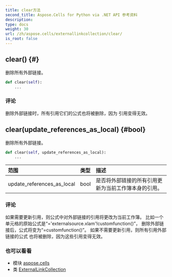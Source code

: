 ```yaml
---
title: clear方法
second_title: Aspose.Cells for Python via .NET API 参考资料
description:
type: docs
weight: 30
url: /zh/aspose.cells/externallinkcollection/clear/
is_root: false
---
```

##  clear() {#}
删除所有外部链接。



```python
def clear(self):
    ...
```


### 评论

删除外部链接时，所有引用它们的公式也将被删除，因为
引用变得无效。

##  clear(update_references_as_local) {#bool}
删除所有外部链接。



```python
def clear(self, update_references_as_local):
    ...
```


|范围|类型|描述|
| :- | :- | :- |
| update_references_as_local | bool |是否将外部链接的所有引用更新为当前工作簿本身的引用。|
### 评论

如果需要更新引用，则公式中对外部链接的引用将更改为当前工作簿。
比如一个单元格的原始公式是“='externalsource.xlam'!customfunction()”，
删除外部链接后，公式将变为“=customfunction()”。
如果不需要更新引用，则所有引用外部链接的公式
也将被删除，因为这些引用变得无效。


### 也可以看看
* 模块 [aspose.cells](../../)
* 类 [ExternalLinkCollection](/cells/python-net/zh/aspose.cells/externallinkcollection)
